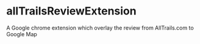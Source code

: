 # allTrailsReviewExtension
A Google chrome extension which overlay the review from AllTrails.com to Google Map 
